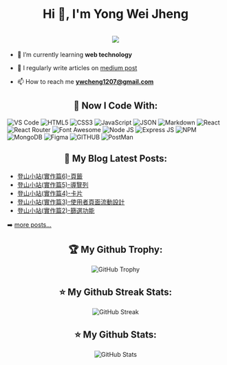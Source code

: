 <h1 align="center">Hi 👋, I'm Yong Wei Jheng<br><br> <img src="https://komarev.com/ghpvc/?username=ywcheng1207&style=for-the-badge"> </h1>

- 🌱 I’m currently learning **web technology**

- 📝 I regularly write articles on [medium post](https://medium.com/@ywcheng1207)

- 📫 How to reach me **ywcheng1207@gmail.com**
  


<h2 align="center">📓 Now I Code With: </h2>  
<p>
   <img alt="VS Code" src="https://img.shields.io/badge/Visual_Studio_Code-0078D4?style=for-the-badge&logo=visual%20studio%20code&logoColor=white" />
   <img alt="HTML5" src="https://img.shields.io/badge/HTML5-E34F26?style=for-the-badge&logo=html5&logoColor=white" />
   <img alt="CSS3" src="https://img.shields.io/badge/CSS3-1572B6?style=for-the-badge&logo=css3&logoColor=white" />
   <img alt="JavaScript" src="https://img.shields.io/badge/JavaScript-323330?style=for-the-badge&logo=javascript&logoColor=F7DF1E" />
   <img alt="JSON" src="https://img.shields.io/badge/json-5E5C5C?style=for-the-badge&logo=json&logoColor=white" />
   <img alt="Markdown" src="https://img.shields.io/badge/Markdown-000000?style=for-the-badge&logo=markdown&logoColor=white" />
   <img alt="React" src="https://img.shields.io/badge/React-20232A?style=for-the-badge&logo=react&logoColor=61DAFB" />
   <img alt="React Router" src="https://img.shields.io/badge/React_Router-CA4245?style=for-the-badge&logo=react-router&logoColor=white" />
   <img alt="Font Awesome" src="https://img.shields.io/badge/Font_Awesome-339AF0?style=for-the-badge&logo=fontawesome&logoColor=white" />
   <img alt="Node JS" src="https://img.shields.io/badge/Node.js-339933?style=for-the-badge&logo=nodedotjs&logoColor=white" />
   <img alt="Express JS" src="https://img.shields.io/badge/Express.js-000000?style=for-the-badge&logo=express&logoColor=white" />
   <img alt="NPM" src="https://img.shields.io/badge/npm-CB3837?style=for-the-badge&logo=npm&logoColor=white" />
   <img alt="MongoDB" src="https://img.shields.io/badge/MongoDB-4EA94B?style=for-the-badge&logo=mongodb&logoColor=white" />
   <img alt="Figma" src="https://img.shields.io/badge/Figma-F24E1E?style=for-the-badge&logo=figma&logoColor=white" />
   <img alt="GITHUB" src="https://img.shields.io/badge/GitHub-100000?style=for-the-badge&logo=github&logoColor=white" />
  <img alt="PostMan" src="https://img.shields.io/badge/Postman-FF6C37?style=for-the-badge&logo=Postman&logoColor=white" />
  
</p>

<h2 align="center">📕 My Blog Latest Posts:</h2>

<!-- BLOG-POST-LIST:START -->
- [登山小站&lpar;實作篇6&rpar;-頁籤](https://medium.com/@ywcheng1207/%E7%99%BB%E5%B1%B1%E5%B0%8F%E7%AB%99-%E5%AF%A6%E4%BD%9C%E7%AF%876-%E5%BE%8C%E5%8F%B0%E9%A0%81%E7%B1%A4-4a5274d532e2?source=rss-8ef421a012b5------2)
- [登山小站&lpar;實作篇5&rpar;-導覽列](https://medium.com/@ywcheng1207/%E7%99%BB%E5%B1%B1%E5%B0%8F%E7%AB%99-%E5%AF%A6%E4%BD%9C%E7%AF%875-%E5%B0%8E%E8%A6%BD%E5%88%97-929cfeb5bd22?source=rss-8ef421a012b5------2)
- [登山小站&lpar;實作篇4&rpar;-卡片](https://medium.com/@ywcheng1207/%E7%99%BB%E5%B1%B1%E5%B0%8F%E7%AB%99-%E5%AF%A6%E4%BD%9C%E7%AF%874-%E5%8D%A1%E7%89%87-17a389b582c0?source=rss-8ef421a012b5------2)
- [登山小站&lpar;實作篇3&rpar;-使用者頁面流動設計](https://medium.com/@ywcheng1207/%E7%99%BB%E5%B1%B1%E5%B0%8F%E7%AB%99-%E5%AF%A6%E4%BD%9C%E7%AF%873-%E4%BD%BF%E7%94%A8%E8%80%85%E9%A0%81%E9%9D%A2%E6%B5%81%E5%8B%95%E8%A8%AD%E8%A8%88-dc7005aa6167?source=rss-8ef421a012b5------2)
- [登山小站&lpar;實作篇2&rpar;-篩選功能](https://medium.com/@ywcheng1207/%E7%99%BB%E5%B1%B1%E5%B0%8F%E7%AB%99-%E5%AF%A6%E4%BD%9C%E7%AF%872-%E5%89%8D%E5%8F%B0%E7%AF%A9%E9%81%B8%E5%8A%9F%E8%83%BD-6018b424bf6b?source=rss-8ef421a012b5------2)
<!-- BLOG-POST-LIST:END -->
➡️ [more posts...](https://medium.com/@ywcheng1207)




<h2 align="center">🏆 My Github Trophy:</h2>
<p align="center">
  <img alt="GitHub Trophy" src="https://github-profile-trophy.vercel.app/?username=ywcheng1207&theme=darkhub&title=MultiLanguage,Commits,Repositories,PullRequest&row=2&column=3&margin-w=10&margin-h=10" />
</p>

<h2 align="center">⭐️ My Github Streak Stats:</h2>
<p align="center">
  <img alt="GitHub Streak" src="https://github-readme-streak-stats.herokuapp.com/?user=ywcheng1207&theme=dark" />
</p>

<h2 align="center">⭐️ My Github Stats:</h2>
<p align="center">
<img  alt="GitHub Stats" src="https://github-readme-stats.vercel.app/api?username=ywcheng1207&show_icons=true&theme=dracula&hide=issues&hide_border=true" />
</p>
